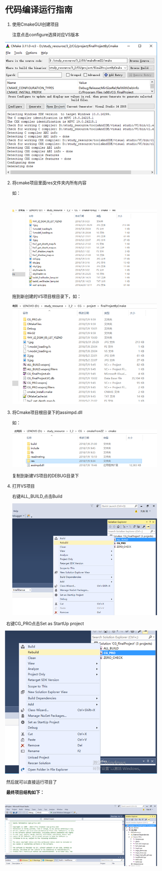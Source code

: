 # 代码编译运行指南

1. 使用CmakeGUI创建项目

   注意点击configure选择对应VS版本

![](https://raw.githubusercontent.com/ZhangZekun/CG_FinalProject_Cmake/master/readmeImg/1.PNG)



2. 将cmake项目里面res文件夹内所有内容

   如：

   ​

   ![](https://raw.githubusercontent.com/ZhangZekun/CG_FinalProject_Cmake/master/readmeImg/2.PNG)

   拖到新创建的VS项目根目录下，如：

   ![](https://raw.githubusercontent.com/ZhangZekun/CG_FinalProject_Cmake/master/readmeImg/3.PNG)

3. 将Cmake项目根目录下的assimpd.dll

   如：

   ![](https://raw.githubusercontent.com/ZhangZekun/CG_FinalProject_Cmake/master/readmeImg/4.PNG)

   复制到新建VS项目的DEBUG目录下

4. 打开VS项目

   右键ALL_BUILD,点击Build

   ![](https://raw.githubusercontent.com/ZhangZekun/CG_FinalProject_Cmake/master/readmeImg/5.png)



​	右键CG_PRO点击Set as StartUp project

![](https://raw.githubusercontent.com/ZhangZekun/CG_FinalProject_Cmake/master/readmeImg/6.png)

​	然后就可以直接运行项目了





​	**最终项目结构如下：**

​	![](https://raw.githubusercontent.com/ZhangZekun/CG_FinalProject_Cmake/master/readmeImg/7.PNG)

